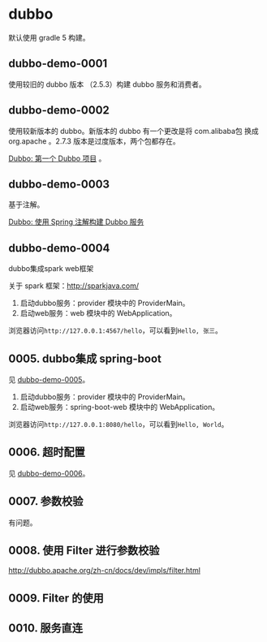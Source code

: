 # dubbo

默认使用 gradle 5 构建。

## dubbo-demo-0001

使用较旧的 dubbo 版本 （2.5.3）构建 dubbo 服务和消费者。

## dubbo-demo-0002

使用较新版本的 dubbo。新版本的 dubbo 有一个更改是将 com.alibaba包 换成 org.apache 。2.7.3 版本是过度版本，两个包都存在。

[Dubbo: 第一个 Dubbo 项目](https://blog.letiantian.me/dubbo/dubbo-hello-world.html) 。

## dubbo-demo-0003

基于注解。

[Dubbo: 使用 Spring 注解构建 Dubbo 服务](https://blog.letiantian.me/dubbo/dubbo-hello-world-with-annotation.html)


## dubbo-demo-0004

dubbo集成spark web框架

关于 spark 框架：http://sparkjava.com/

1. 启动dubbo服务：provider 模块中的 ProviderMain。
2. 启动web服务：web 模块中的 WebApplication。

浏览器访问`http://127.0.0.1:4567/hello`，可以看到`Hello, 张三`。

## 0005. dubbo集成 spring-boot

见 [dubbo-demo-0005](dubbo-demo-0005)。

1. 启动dubbo服务：provider 模块中的 ProviderMain。
2. 启动web服务：spring-boot-web 模块中的 WebApplication。

浏览器访问`http://127.0.0.1:8080/hello`，可以看到`Hello, World`。

## 0006. 超时配置

见 [dubbo-demo-0006](dubbo-demo-0006)。

## 0007. 参数校验

有问题。

## 0008. 使用 Filter 进行参数校验

http://dubbo.apache.org/zh-cn/docs/dev/impls/filter.html

## 0009. Filter 的使用

## 0010. 服务直连

